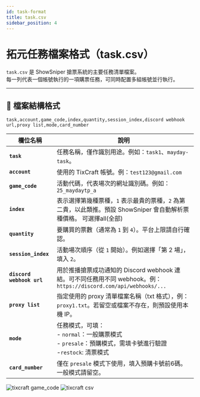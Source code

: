 ```yaml
---
id: task-format
title: task.csv
sidebar_position: 4
---
```


# 拓元任務檔案格式（task.csv）

`task.csv` 是 ShowSniper 搶票系統的主要任務清單檔案。  
每一列代表一個帳號執行的一項購票任務，可同時配置多組帳號並行執行。

---

## 📄 檔案結構格式

```csv
task,account,game_code,index,quantity,session_index,discord webhook url,proxy list,mode,card_number
```

| 欄位名稱                      | 說明                                                                                       |
| ------------------------- | ---------------------------------------------------------------------------------------- |
| **`task`**                | 任務名稱，僅作識別用途。例如：`task1`、`mayday-task`。                                                    |
| **`account`**             | 使用的 TixCraft 帳號。例：`test123@gmail.com`                          |
| **`game_code`**           | 活動代碼，代表場次的網址識別碼。例如：`25_maydaytp_a`                            |
| **`index`**               | 表示選擇第幾種票種，`1` 表示最貴的票種，`2` 為第二貴，以此類推。預設 ShowSniper 會自動解析票種價格。 可選擇all(全部)                             |
| **`quantity`**            | 要購買的票數（通常為 `1` 到 `4`）。平台上限請自行確認。                                                         |
| **`session_index`**       | 活動場次順序（從 `1` 開始）。例如選擇「第 2 場」，填入 `2`。                                                     |
| **`discord webhook url`** | 用於推播搶票成功通知的 Discord webhook 連結。可不同任務用不同 webhook。例：`https://discord.com/api/webhooks/...` |
| **`proxy list`**          | 指定使用的 proxy 清單檔案名稱（txt 格式），例：`proxy1.txt`。若留空或檔案不存在，則預設使用本機 IP。                          |
| **`mode`**                | 任務模式，可填：<br/>- `normal`：一般購票模式<br/>- `presale`：預購模式，需填卡號進行驗證<br/>-`restock`: 清票模式                            |
| **`card_number`**         | 僅在 `presale` 模式下使用，填入預購卡號前6碼。一般模式請留空。                                    |

![tixcraft game_code](/img/tixcraft.png)
![tixcraft csv](/img/tixcraftcsv.png)